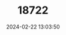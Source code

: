---
title: "18722"
category: "Pteropus dasymallus"
draft: false
date: 2024-02-22 13:03:50
languages:
  English: ["Ryukyu Flying-fox", "Ryukyu Flying Fox"]
  French: ["Renard Volant des Ryukyu", "Roussette des Ryukyu"]
  German: ["Ryukyu-Flughund"]
  Spanish; Castilian: ["Zorro Volador De Ryu-kyu"]
---